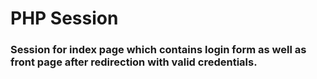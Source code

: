 # PHP Session

### Session for index page which contains login form as well as front page after redirection with valid credentials.